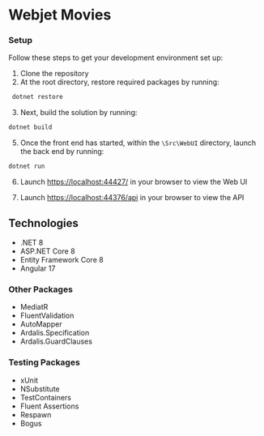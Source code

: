 # Webjet Movies


### Setup

Follow these steps to get your development environment set up:

1. Clone the repository
2. At the root directory, restore required packages by running:

```bash
 dotnet restore
```

3. Next, build the solution by running:

```bash
dotnet build
```

5. Once the front end has started, within the `\Src\WebUI` directory, launch the back end by running:

```bash
dotnet run
```

6. Launch [https://localhost:44427/](https://localhost:44427/) in your browser to view the Web UI

7. Launch [https://localhost:44376/api](http://localhost:44376/api) in your browser to view the API

## Technologies

* .NET 8
* ASP.NET Core 8
* Entity Framework Core 8
* Angular 17

### Other Packages

* MediatR
* FluentValidation
* AutoMapper
* Ardalis.Specification
* Ardalis.GuardClauses

### Testing Packages

* xUnit
* NSubstitute
* TestContainers
* Fluent Assertions
* Respawn
* Bogus
